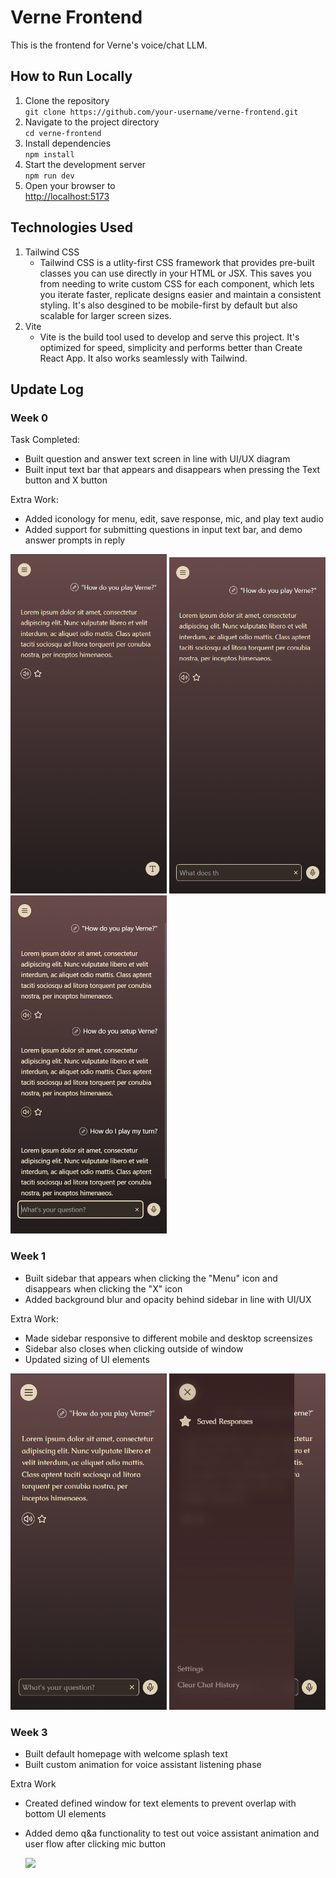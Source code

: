 # Verne Frontend

This is the frontend for Verne's voice/chat LLM. 

## How to Run Locally

1. Clone the repository  
   `git clone https://github.com/your-username/verne-frontend.git`
2. Navigate to the project directory  
   `cd verne-frontend`
3. Install dependencies  
   `npm install`
4. Start the development server  
   `npm run dev`
5. Open your browser to  
   [http://localhost:5173](http://localhost:5173)

## Technologies Used 

1. Tailwind CSS 
    - Tailwind CSS is a utlity-first CSS framework that provides pre-built classes you can use directly in your HTML or JSX. This saves you from needing to write custom CSS for each component, which lets you iterate faster, replicate designs easier and maintain a consistent styling. It's also desgined to be mobile-first by default but also scalable for larger screen sizes. 
2. Vite 
    - Vite is the build tool used to develop and serve this project. It's optimized for speed, simplicity and performs better than Create React App. It also works seamlessly with Tailwind. 

## Update Log 

### Week 0 

Task Completed: 
- Built question and answer text screen in line with UI/UX diagram
- Built input text bar that appears and disappears when pressing the Text button and X button

Extra Work: 
- Added iconology for menu, edit, save response, mic, and play text audio
- Added support for submitting questions in input text bar, and demo answer prompts in reply

<p float="left">
   <img src="https://github.com/kennylin119/verne-frontend/blob/main/Progress%20Pics/Week%200%20Homepage-1.png" width="250">
   <img src="https://github.com/kennylin119/verne-frontend/blob/main/Progress%20Pics/Week%200%20Homepage.png" width="250">
   <img src="https://github.com/kennylin119/verne-frontend/blob/main/Progress%20Pics/Week%200%20Responsive%20Input%20Q%26A.png" width="250">
</p>


### Week 1 
- Built sidebar that appears when clicking the "Menu" icon and disappears when clicking the "X" icon
- Added background blur and opacity behind sidebar in line with UI/UX 

Extra Work:
- Made sidebar responsive to different mobile and desktop screensizes
- Sidebar also closes when clicking outside of window
- Updated sizing of UI elements 

<p float="left">
   <img src="https://github.com/kennylin119/verne-frontend/blob/main/Progress%20Pics/Week%201%20Homepage.png" width="250"> 
   <img src="https://github.com/kennylin119/verne-frontend/blob/main/Progress%20Pics/Week%201%20Sidebar.png" width="250">
</p>

### Week 3 
- Built default homepage with welcome splash text
- Built custom animation for voice assistant listening phase 

Extra Work
- Created defined window for text elements to prevent overlap with bottom UI elements
- Added demo q&a functionality to test out voice assistant animation and user flow after clicking mic button 

   <img src="https://github.com/kennylin119/verne-frontend/blob/dbb9ca996e73e4aa042de5217f5e9697ae0eafd1/Progress%20Pics/Week%202%20Progress%20Video.gif" width="250">

